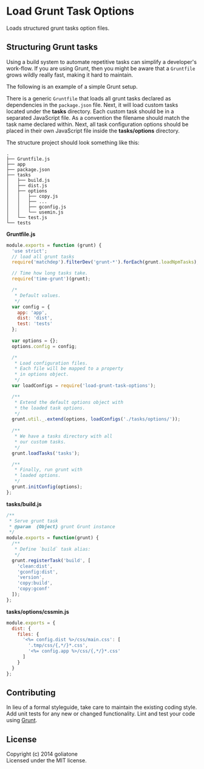 # Load Grunt Task Options

Loads structured grunt tasks option files.

## Structuring Grunt tasks

Using a build system to automate repetitive tasks can simplify a developer's work-flow. If you are using Grunt, then you might be aware that a `Gruntfile` grows wildly really fast, making it hard to maintain.

The following is an example of a simple Grunt setup. 

There is a generic `Gruntfile` that loads all grunt tasks declared as dependencies in the `package.json` file.
Next, it will load custom tasks located under the **tasks** directory. 
Each custom task should be in a separated JavaScript file. As a convention the filename should match the task name declared within.
Next, all task configuration options should be placed in their own JavaScript file inside the **tasks/options** directory.

The structure project should look something like this:

```
.
├── Gruntfile.js
├── app
├── package.json
├── tasks
│   ├── build.js
│   ├── dist.js
│   ├── options
│   │   ├── copy.js
│   │   ├── ...
│   │   ├── gconfig.js
│   │   └── usemin.js
│   └── test.js
└── tests
```

**Gruntfile.js**

```javascript
module.exports = function (grunt) {
  'use strict';  
  // load all grunt tasks
  require('matchdep').filterDev('grunt-*').forEach(grunt.loadNpmTasks);

  // Time how long tasks take.
  require('time-grunt')(grunt);

  /*
   * Default values.
   */
  var config = {
    app: 'app',
    dist: 'dist',
    test: 'tests'
  };
  
  var options = {};
  options.config = config;

  /*
   * Load configuration files.
   * Each file will be mapped to a property
   * in options object.
   */
  var loadConfigs = require('load-grunt-task-options');

  /**
   * Extend the default options object with
   * the loaded task options. 
   */
  grunt.util._.extend(options, loadConfigs('./tasks/options/'));  
  
  /**
   * We have a tasks directory with all
   * our custom tasks.
   */
  grunt.loadTasks('tasks');

  /**
   * Finally, run grunt with 
   * loaded options.
   */
  grunt.initConfig(options);
};
```


**tasks/build.js**

```javascript
/**
 * Serve grunt task
 * @param  {Object} grunt Grunt instance
 */
module.exports = function(grunt) {
  /**
   * Define `build` task alias:
   */
  grunt.registerTask('build', [
    'clean:dist',
    'gconfig:dist',
    'version',
    'copy:build',
    'copy:gconf'
  ]);
};
```

**tasks/options/cssmin.js**

```javascript
module.exports = {
  dist: {
    files: {
      '<%= config.dist %>/css/main.css': [
        '.tmp/css/{,*/}*.css',
        '<%= config.app %>/css/{,*/}*.css'
      ]
    }
  }
};
```

## Contributing
In lieu of a formal styleguide, take care to maintain the existing coding style. Add unit tests for any new or changed functionality. Lint and test your code using [Grunt](http://gruntjs.com/).

## License
Copyright (c) 2014 goliatone  
Licensed under the MIT license.
